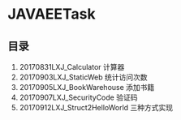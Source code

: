 # JAVAEETask
## 目录
1. 20170831LXJ_Calculator 计算器
2. 20170903LXJ_StaticWeb 统计访问次数
3. 20170905LXJ_BookWarehouse 添加书籍
4. 20170907LXJ_SecurityCode 验证码
5. 20170912LXJ_Struct2HelloWorld 三种方式实现
